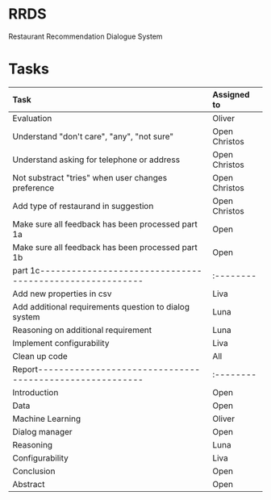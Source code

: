 # RRDS
Restaurant Recommendation Dialogue System

# Tasks

| Task                                | Assigned to |
|:-------------------------------------|:---------|
| Evaluation                       | Oliver      |
| Understand "don't care", "any", "not sure" | Open  Christos   |
| Understand asking for telephone or address | Open  Christos |
| Not substract "tries" when user changes preference | Open  Christos |
| Add type of restaurand in suggestion | Open Christos |
| Make sure all feedback has been processed part 1a| Open|
| Make sure all feedback has been processed part 1b| Open|
|part 1c--------------------------------------------------------|:--------|
| Add new properties in csv | Liva|
| Add additional requirements question to dialog system | Luna|
| Reasoning on additional requirement | Luna |
| Implement configurability | Liva |
| Clean up code | All|
|Report--------------------------------------------------------|:--------|
| Introduction | Open|
| Data | Open |
| Machine Learning | Oliver|
| Dialog manager | Open |
| Reasoning | Luna |
| Configurability | Liva |
| Conclusion | Open |
| Abstract | Open |
